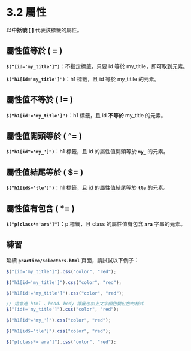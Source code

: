 # 3.2 屬性

以**中括號 \[ ]** 代表該標籤的屬性。

## 屬性值等於 ( = )

**`$("[id='my_title']")`**：不指定標籤，只要 id 等於 my\_titile，即可取到元素。

**`$("h1[id='my_title']")`**：h1 標籤，且 id 等於 my\_titile 的元素。

## 屬性值不等於 ( != )

**`$("h1[id!='my_title']")`**：h1 標籤，且 id **不等於** my\_title 的元素。

## 屬性值開頭等於 ( ^= )

**`$("h1[id^='my_']")`**：h1 標籤，且 id 的屬性值開頭等於 **`my_`** 的元素。

## 屬性值結尾等於 ( $= )

**`$("h1[id$='tle']")`**：h1 標籤，且 id 的屬性值結尾等於 **`tle`** 的元素。

## 屬性值有包含 ( \*= )

**`$("p[class*='ara']")`**：p 標籤，且 class 的屬性值有包含 **`ara`** 字串的元素。



## 練習

延續 **`practice/selectors.html`** 頁面，請試試以下例子：

```javascript
$("[id='my_title']").css("color", "red");
```

```javascript
$("h1[id='my_title']").css("color", "red");
```

```javascript
$("h1[id!='my_title']").css("color", "red");
```

```javascript
// 這會連 html 、head、body 標籤也加上文字顏色變紅色的樣式
$("[id!='my_title']").css("color", "red");
```

```javascript
$("h1[id^='my_']").css("color", "red");
```

```javascript
$("h1[id$='tle']").css("color", "red");
```

```javascript
$("p[class*='ara']").css("color", "red");
```

